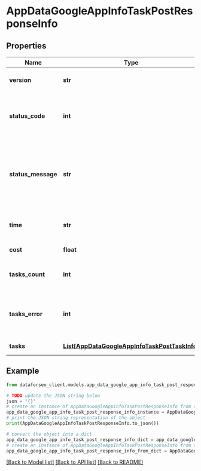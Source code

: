 # AppDataGoogleAppInfoTaskPostResponseInfo


## Properties

Name | Type | Description | Notes
------------ | ------------- | ------------- | -------------
**version** | **str** | the current version of the API | [optional] 
**status_code** | **int** | general status code you can find the full list of the response codes here | [optional] 
**status_message** | **str** | general informational message you can find the full list of general informational messages here | [optional] 
**time** | **str** | total execution time, seconds | [optional] 
**cost** | **float** | total tasks cost, USD | [optional] 
**tasks_count** | **int** | the number of tasks in the tasks array | [optional] 
**tasks_error** | **int** | the number of tasks in the tasks array returned with an error | [optional] 
**tasks** | [**List[AppDataGoogleAppInfoTaskPostTaskInfo]**](AppDataGoogleAppInfoTaskPostTaskInfo.md) | array of tasks | [optional] 

## Example

```python
from dataforseo_client.models.app_data_google_app_info_task_post_response_info import AppDataGoogleAppInfoTaskPostResponseInfo

# TODO update the JSON string below
json = "{}"
# create an instance of AppDataGoogleAppInfoTaskPostResponseInfo from a JSON string
app_data_google_app_info_task_post_response_info_instance = AppDataGoogleAppInfoTaskPostResponseInfo.from_json(json)
# print the JSON string representation of the object
print(AppDataGoogleAppInfoTaskPostResponseInfo.to_json())

# convert the object into a dict
app_data_google_app_info_task_post_response_info_dict = app_data_google_app_info_task_post_response_info_instance.to_dict()
# create an instance of AppDataGoogleAppInfoTaskPostResponseInfo from a dict
app_data_google_app_info_task_post_response_info_from_dict = AppDataGoogleAppInfoTaskPostResponseInfo.from_dict(app_data_google_app_info_task_post_response_info_dict)
```
[[Back to Model list]](../README.md#documentation-for-models) [[Back to API list]](../README.md#documentation-for-api-endpoints) [[Back to README]](../README.md)


